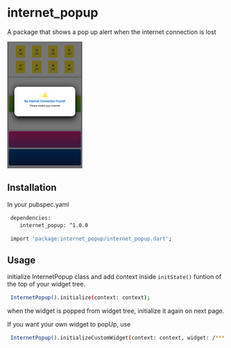 
# internet_popup

A package that shows a pop up alert when the internet connection is lost



![App Screenshot](https://github.com/mehedidew/internet_popup/blob/master/Screenshot_20220321-162325.png?raw=true)




## Installation

In your pubspec.yaml

```bash
 dependencies:
    internet_popup: ^1.0.0
```


```bash
 import 'package:internet_popup/internet_popup.dart';
```


## Usage
initialize InternetPopup class and add context inside `initState()` funtion of the top of your widget tree.
```bash
 InternetPopup().initialize(context: context);
```

when the widget is popped from widget tree, initialize it again on next page. 

If you want your own widget to popUp, use
```bash
 InternetPopup().initializeCustomWidget(context: context, widget: /*** your custom widget ***/);
```